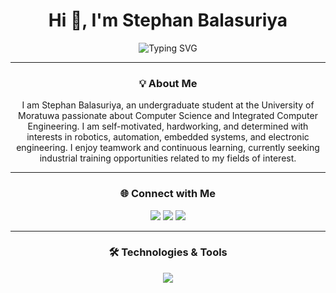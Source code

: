 <h1 align="center">Hi 👋, I'm Stephan Balasuriya</h1>

<p align="center">
  <img src="https://readme-typing-svg.herokuapp.com?font=Fira+Code&weight=500&size=22&pause=1000&color=00FFFF&center=true&vCenter=true&width=800&lines=Welcome+to+my+GitHub!+I+am+Stephan+Balasuriya.;Undergraduate+at+University+of+Moratuwa.;Faculty+of+Engineering.;Department+of+Computer+Science+and+Engineering.; Specialize+in+Intergrated+Computer+Engineering;" alt="Typing SVG" />
</p>

---

<h3 align="center">💡 About Me</h3>

<p align="center">
I am Stephan Balasuriya, an undergraduate student at the University of Moratuwa passionate about Computer Science and Integrated Computer Engineering. I am self-motivated, hardworking, and determined with interests in robotics, automation, embedded systems, and electronic engineering. I enjoy teamwork and continuous learning, currently seeking industrial training opportunities related to my fields of interest.
</p>

---

<h3 align="center">🌐 Connect with Me</h3>

<p align="center">
  <a href="https://www.linkedin.com/in/stephan-balasuriya-179435296/"><img src="https://img.shields.io/badge/LinkedIn-%230A66C2?style=for-the-badge&logo=linkedin&logoColor=white"/></a>
  <a href="https://www.facebook.com/share/1EK5GFPSEs/?mibextid=wwXIfr"><img src="https://img.shields.io/badge/Facebook-%231877F2?style=for-the-badge&logo=facebook&logoColor=white"/></a>
  <a href="https://www.instagram.com/stephan_balasuriya?igsh=MWVhc2FpaDBvYnlpeA%3D%3D&utm_source=qr"><img src="https://img.shields.io/badge/Instagram-%23E4405F?style=for-the-badge&logo=instagram&logoColor=white"/></a>
</p>

---

<h3 align="center">🛠️ Technologies & Tools</h3>

<p align="center">
  <img src="https://skillicons.dev/icons?i=python,js,ts,html,css,nodejs,express,react,mongodb,mysql,git,figma,tailwind" />
</p>


